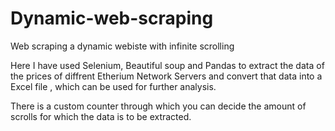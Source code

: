 # Dynamic-web-scraping
Web scraping a dynamic webiste with infinite scrolling 

Here I have used Selenium, Beautiful soup and Pandas to extract the data of the prices of diffrent Etherium Network Servers and convert that data into a Excel file , which can be used for further analysis.

There is a custom counter through which you can  decide the amount of scrolls for which the data is to be extracted.
